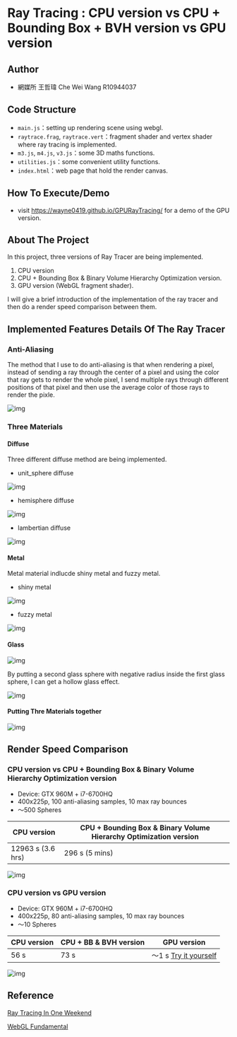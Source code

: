 # Ray Tracing : CPU version vs CPU + Bounding Box + BVH version vs GPU version

## Author

- 網媒所 王哲瑋 Che Wei Wang R10944037


## Code Structure

- `main.js`：setting up rendering scene using webgl.
- `raytrace.frag`, `raytrace.vert`：fragment shader and vertex shader where ray tracing is implemented.
- `m3.js`, `m4.js`, `v3.js`：some 3D maths functions.
- `utilities.js`：some convenient utility functions.
- `index.html`：web page that hold the render canvas.

## How To Execute/Demo
- visit https://wayne0419.github.io/GPURayTracing/ for a demo of the GPU version.


## About The Project

In this project, three versions of Ray Tracer are being implemented.
1. CPU version
2. CPU + Bounding Box & Binary Volume Hierarchy Optimization version.
3. GPU version (WebGL fragment shader).

I will give a brief introduction of the implementation of the ray tracer and then do a render speed comparison between them.

## Implemented Features Details Of The Ray Tracer

### Anti-Aliasing

The method that I use to do anti-aliasing is that when rendering a pixel, instead of sending a ray through the center of a pixel and using the color that ray gets to render the whole pixel, I send multiple rays through different positions of that pixel and then use the average color of those rays to render the pixle.

![img](https://github.com/wayne0419/GPURayTracing/blob/main/readme_material/antialiasing.png?raw=true)

### Three Materials

#### Diffuse

Three different diffuse method are being implemented.
- unit_sphere diffuse

![img](https://github.com/wayne0419/GPURayTracing/blob/main/readme_material/6-3unit_sphere_diffuse.png?raw=true)

- hemisphere diffuse

![img](https://github.com/wayne0419/GPURayTracing/blob/main/readme_material/6-5hemisphere_diffuse.png?raw=true)

- lambertian diffuse

![img](https://github.com/wayne0419/GPURayTracing/blob/main/readme_material/6-4lambertian_diffuse.png?raw=true)

#### Metal

Metal material indlucde shiny metal and fuzzy metal.
- shiny metal

![img](https://github.com/wayne0419/GPURayTracing/blob/main/readme_material/shiny_metal.png?raw=true)

- fuzzy metal

![img](https://github.com/wayne0419/GPURayTracing/blob/main/readme_material/fuzzy_metal.png?raw=true)

#### Glass

![img](https://github.com/wayne0419/GPURayTracing/blob/main/readme_material/glass2.png?raw=true)

By putting a second glass sphere with negative radius inside the first glass sphere, I can get a hollow glass effect.

![img](https://github.com/wayne0419/GPURayTracing/blob/main/readme_material/hollow-glass2.png?raw=true)

#### Putting Thre Materials together

![img](https://github.com/wayne0419/GPURayTracing/blob/main/readme_material/glass.png?raw=true)

## Render Speed Comparison

### CPU version vs CPU + Bounding Box & Binary Volume Hierarchy Optimization version

- Device: GTX 960M + i7-6700HQ
- 400x225p, 100 anti-aliasing samples, 10 max ray bounces
- ～500 Spheres

| CPU version | CPU + Bounding Box & Binary Volume Hierarchy Optimization version |
| ------ | ---------------------------------------- |
| 12963 s (3.6 hrs) | 296 s (5 mins) |

![img](https://github.com/wayne0419/GPURayTracing/blob/main/readme_material/cpu-400x225-12963s.png?raw=true)

### CPU version vs GPU version

- Device: GTX 960M + i7-6700HQ
- 400x225p, 80 anti-aliasing samples, 10 max ray bounces
- ～10 Spheres

| CPU version | CPU + BB & BVH version | GPU version |
| ------ | --------------------- | --------- |
| 56 s  | 73 s | ～1 s [Try it yourself](https://wayne0419.github.io/GPURayTracing/) |

![img](https://github.com/wayne0419/GPURayTracing/blob/main/readme_material/cpu-bvh-400x225-73s.png?raw=true)

## Reference

[Ray Tracing In One Weekend](https://raytracing.github.io/books/RayTracingInOneWeekend.html)

[WebGL Fundamental](https://webglfundamentals.org/)
 